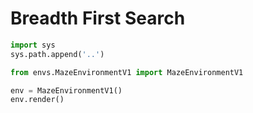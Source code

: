 # Breadth First Search

```python runnable
import sys
sys.path.append('..')

from envs.MazeEnvironmentV1 import MazeEnvironmentV1

env = MazeEnvironmentV1()
env.render()
```
